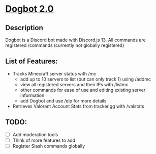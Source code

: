 # [Dogbot 2.0](https://discord.com/api/oauth2/authorize?client_id=848283770041532425&permissions=8&scope=bot%20applications.commands)
## Description
  Dogbot is a Discord bot made with Discord.js 13. All commands are registered /commands (currently not globally registered)
  
## List of Features:
  * Tracks Minecraft server status with /mc
    - add up to 10 servers to list (but can only track 1) using /addmc
    - view all registered servers and their IPs with /listmc
    - other commands for ease of use and editing existing server information
    - add Dogbot and use /elp for more details
  * Retrieves Valorant Account Stats from tracker.gg with /valstats

## TODO: 
  - [ ] Add moderation tools
  - [ ] Think of more features to add
  - [ ] Register Slash commands globally
